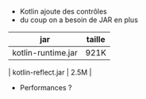

* Kotlin ajoute des contrôles
* du coup on a besoin de JAR en plus

| jar                |taille|
|--------------------|------|
| kotlin-runtime.jar | 921K |

| kotlin-reflect.jar | 2.5M |


* Performances ?


<!--
2,5M kotlin-reflect.jar
921K kotlin-runtime.jar
 37K kotlin-script-runtime.jar
  20K kotlin-source-sections-compiler-plugin.jar
3,1K kotlin-stdlib-jdk7.jar
 13K kotlin-stdlib-jdk8.jar
2,8K kotlin-stdlib-jre7.jar
 12K kotlin-stdlib-jre8.jar
650K kotlin-stdlib-js.jar
921K kotlin-stdlib.jar
   19K kotlin-test-js.jar
4,2K kotlin-test-junit.jar
4,3K kotlin-test-testng.jar
  28K kotlin-test.jar
  24K noarg-compiler-plugin.jar
  12K sam-with-receiver-compiler-plugin.jar
-->